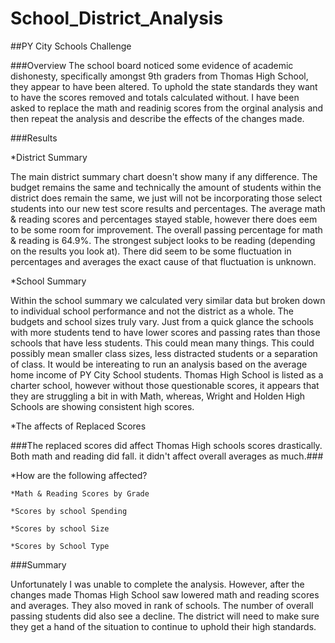 # School_District_Analysis
##PY City Schools Challenge

###Overview
The school board noticed some evidence of academic dishonesty, specifically amongst 9th graders from Thomas High School, they appear to have been altered. To uphold the state standards they want to have the scores removed and totals calculated without. I have been asked to replace the math and readinig scores from the orginal analysis and then repeat the analysis and describe the effects of the changes made.

###Results


*District Summary


The main district summary chart doesn't show many if any difference. The budget remains the same and technically the amount of students within the district does remain the same, we just will not be incorporating those select students into our new test score results and percentages. The average math & reading scores and percentages stayed stable, however there does eem to be some room for improvement. The overall passing percentage for math & reading is 64.9%. The strongest subject looks to be reading (depending on the results you look at). There did seem to be some fluctuation in percentages and averages the exact cause of that fluctuation is unknown. 

*School Summary

Within the school summary we calculated very similar data but broken down to individual school performance and not the district as a whole. The budgets and school sizes truly vary. Just from a quick glance the schools with more students tend to have lower scores and passing rates than those schools that have less students. This could mean many things. This could possibly mean smaller class sizes, less distracted students or a separation of class. It would be intereating to run an analysis based on the average home income of PY City School students. Thomas High School is listed as a charter school, however without those questionable scores, it appears that they are struggling a bit in with Math, whereas, Wright and Holden High Schools are showing consistent high scores.


*The affects of Replaced Scores


###The replaced scores did affect Thomas High schools scores drastically. Both math and reading did fall. it didn't affect overall averages as much.### 


*How are the following affected?

    *Math & Reading Scores by Grade

    *Scores by school Spending

    *Scores by school Size

    *Scores by School Type

###Summary


Unfortunately I was unable to complete the analysis. However, after the changes made Thomas High School saw lowered math and reading scores and averages. They also moved in rank of schools.  The number of overall passing students did also see a decline. The district will need to make sure they get a hand of the situation to continue to uphold their high standards.
